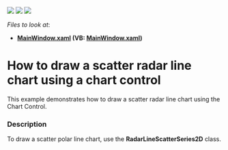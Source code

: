 <!-- default badges list -->
![](https://img.shields.io/endpoint?url=https://codecentral.devexpress.com/api/v1/VersionRange/128569845/22.2.2%2B)
[![](https://img.shields.io/badge/Open_in_DevExpress_Support_Center-FF7200?style=flat-square&logo=DevExpress&logoColor=white)](https://supportcenter.devexpress.com/ticket/details/T236165)
[![](https://img.shields.io/badge/📖_How_to_use_DevExpress_Examples-e9f6fc?style=flat-square)](https://docs.devexpress.com/GeneralInformation/403183)
<!-- default badges end -->
<!-- default file list -->
*Files to look at*:

* **[MainWindow.xaml](./CS/RadarLineScatterSeries/MainWindow.xaml) (VB: [MainWindow.xaml](./VB/RadarLineScatterSeries/MainWindow.xaml))**
<!-- default file list end -->
# How to draw a scatter radar line chart using a chart control


This example demonstrates how to draw a scatter radar line chart using the Chart Control.


<h3>Description</h3>

To draw a scatter polar line chart, use the&nbsp;<strong>RadarLineScatterSeries2D</strong>&nbsp;class.

<br/>


